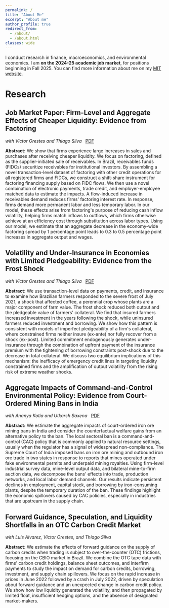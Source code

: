 ```yaml
---
permalink: /
title: "About Me"
excerpt: "About me"
author_profile: true
redirect_from: 
  - /about/
  - /about.html
classes: wide
---
```

I conduct research in finance, macroeconomics, and environmental economics. I am **on the 2024-25 academic job market**, for positions beginning in Fall 2025. You can find more information about me on my [MIT website](https://economics.mit.edu/people/phd-students/henry-zhang).

# Research

## Job Market Paper: Firm-Level and Aggregate Effects of Cheaper Liquidity: Evidence from Factoring
*with Victor Orestes and Thiago Silva* 
&nbsp;
[PDF](files/JMP.pdf)

**Abstract:** We show that firms experience large increases in sales and purchases after receiving cheaper liquidity. We focus on factoring, defined as the supplier-initiated sale of receivables. In Brazil, receivables funds (FIDCs) securitize receivables for institutional investors. By assembling a novel transaction-level dataset of factoring with other credit operations for all registered firms and FIDCs, we construct a shift-share instrument for factoring financing supply based on FIDC flows. We then use a novel combination of electronic payments, trade credit, and employer-employee matched data to estimate the impacts. A flow-induced increase in receivables demand reduces firms' factoring interest rate. In response, firms demand more permanent labor and less temporary labor. In our model, these effects arise from factoring's purpose of reducing cash inflow volatility, helping firms match inflows to outflows, which firms otherwise achieve at an efficiency cost through substitution across labor types. Using our model, we estimate that an aggregate decrease in the economy-wide factoring spread by 1 percentage point leads to 0.3 to 0.5 percentage point increases in aggregate output and wages.

## Volatility and Under-Insurance in Economies with Limited Pledgeability: Evidence from the Frost Shock
*with Victor Orestes and Thiago Silva*
&nbsp;
[PDF](files/Frost_Shock.pdf)

**Abstract:** We use transaction-level data on payments, credit, and insurance to examine how Brazilian farmers responded to the severe frost of July 2021, a shock that affected coffee, a perennial crop whose plants are a major component of farm value. The frost shock reduced both output and the pledgeable value of farmers' collateral. We find that insured farmers increased investment in the years following the shock, while uninsured farmers reduced investment and borrowing. We show how this pattern is consistent with models of imperfect pledgeability of a firm's collateral, where constrained firms neither insure (ex-ante) nor fully recover from a shock (ex-post). Limited commitment endogenously generates under-insurance through the combination of upfront payment of the insurance premium with the tightening of borrowing constraints post-shock due to the decrease in total collateral. We discuss two equilibrium implications of this mechanism: the inefficacy of emergency credit lines in targeting liquidity constrained firms and the amplification of output volatility from the rising risk of extreme weather shocks.

## Aggregate Impacts of Command-and-Control Environmental Policy: Evidence from Court-Ordered Mining Bans in India
*with Ananya Kotia and Utkarsh Saxena*
&nbsp;
[PDF](files/Mining_Ban.pdf)

**Abstract:** We estimate the aggregate impacts of court-ordered iron ore mining bans in India and consider the counterfactual welfare gains from an alternative policy to the ban. The local sectoral ban is a command-and-control (CAC) policy that is commonly applied to natural resource settings, usually when the regulator has a signal of widespread non-compliance. The Supreme Court of India imposed bans on iron ore mining and outbound iron ore trade in two states in response to reports that mines operated under fake environmental permits and underpaid mining royalties. Using firm-level industrial survey data, mine-level output data, and bilateral mine-to-firm auction data, we decompose the bans' effects into trade, production networks, and local labor demand channels. Our results indicate persistent declines in employment, capital stock, and borrowing by iron-consuming plants, despite the temporary duration of the ban. These findings highlight the economic spillovers caused by CAC policies, especially in industries that are upstream in the supply chain.

## Forward Guidance, Speculation, and Liquidity Shortfalls in an OTC Carbon Credit Market
*with Luis Alvarez, Victor Orestes, and Thiago Silva*

**Abstract:** We estimate the effects of forward guidance on the supply of carbon credits when trading is subject to over-the-counter (OTC) frictions, focusing on the CBIO market in Brazil. We combine the OTC tape data with firms' carbon credit holdings, balance sheet outcomes, and interfirm payments to study the impact on demand for carbon credits, borrowing, investment, and supply chain spillovers. We focus on the rapid increase in prices in June 2022 followed by a crash in July 2022, driven by speculation about forward guidance and an unexpected change in carbon credit policy. We show how low liquidity generated the volatility, and then propagated by limited float, insufficient hedging options, and the absence of designated market-makers.